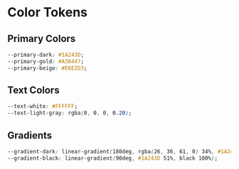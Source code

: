 # Color Tokens

## Primary Colors

```css
--primary-dark: #1A243D;
--primary-gold: #A38447;
--primary-beige: #E6E2D3;
```

## Text Colors

```css
--text-white: #FFFFFF;
--text-light-gray: rgba(0, 0, 0, 0.20);
```

## Gradients

```css
--gradient-dark: linear-gradient(180deg, rgba(26, 36, 61, 0) 34%, #1A243D 100%);
--gradient-black: linear-gradient(90deg, #1A243D 51%, black 100%);
```
